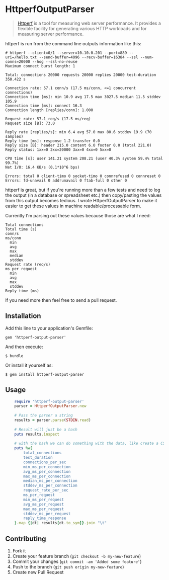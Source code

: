 # HttperfOutputParser

> [Httperf](http://code.google.com/p/httperf/) is a tool for measuring web server performance. It provides a flexible facility for generating various HTTP workloads and for measuring server performance.

httperf is run from the command line outputs information like this:

    # httperf --client=0/1 --server=10.10.0.201 --port=889 --uri=/hello.txt --send-buffer=4096 --recv-buffer=16384 --ssl --num-conns=20000 --hog --ssl-no-reuse
    Maximum connect burst length: 1

    Total: connections 20000 requests 20000 replies 20000 test-duration 350.422 s

    Connection rate: 57.1 conn/s (17.5 ms/conn, <=1 concurrent connections)
    Connection time [ms]: min 10.9 avg 17.5 max 3027.5 median 11.5 stddev 105.9
    Connection time [ms]: connect 16.3
    Connection length [replies/conn]: 1.000

    Request rate: 57.1 req/s (17.5 ms/req)
    Request size [B]: 73.0

    Reply rate [replies/s]: min 6.4 avg 57.0 max 80.6 stddev 19.9 (70 samples)
    Reply time [ms]: response 1.2 transfer 0.0
    Reply size [B]: header 215.0 content 6.0 footer 0.0 (total 221.0)
    Reply status: 1xx=0 2xx=20000 3xx=0 4xx=0 5xx=0

    CPU time [s]: user 141.21 system 208.21 (user 40.3% system 59.4% total 99.7%)
    Net I/O: 16.4 KB/s (0.1*10^6 bps)

    Errors: total 0 client-timo 0 socket-timo 0 connrefused 0 connreset 0
    Errors: fd-unavail 0 addrunavail 0 ftab-full 0 other 0

httperf is great, but if you're running more than a few tests and need to log the output (in a database or spreadsheet etc.) then copy/pasting the values from this output becomes tedious. I wrote HttperfOutputParser to make it easier to get these values in machine readable/processable form.

Currently I'm parsing out these values because those are what I need:

    Total connections
    Total time (s)
    conn/s
    ms/conn
      min
      avg
      max
      median
      stddev
    Request rate (req/s)
    ms per request
      min
      avg
      max
      stddev
    Reply time (ms)

If you need more then feel free to send a pull request.

## Installation

Add this line to your application's Gemfile:

    gem 'httperf-output-parser'

And then execute:

    $ bundle

Or install it yourself as:

    $ gem install httperf-output-parser

## Usage

``` ruby
    require 'httperf-output-parser'
    parser = HttperfOutputParser.new
	
    # Pass the parser a string
    results = parser.parse(STDIN.read)
	
    # Result will just be a hash
    puts results.inspect
	
    # with the hash we can do something with the data, like create a CSV:
    puts %w{
        total_connections
        test_duration
        connections_per_sec
        min_ms_per_connection
        avg_ms_per_connection
        max_ms_per_connection
        median_ms_per_connection
        stddev_ms_per_connection
        request_rate_per_sec
        ms_per_request
        min_ms_per_request
        avg_ms_per_request
        max_ms_per_request
        stddev_ms_per_request
        reply_time_response
    }.map {|dt| results[dt.to_sym]}.join "\t"
```

## Contributing

1. Fork it
2. Create your feature branch (`git checkout -b my-new-feature`)
3. Commit your changes (`git commit -am 'Added some feature'`)
4. Push to the branch (`git push origin my-new-feature`)
5. Create new Pull Request
